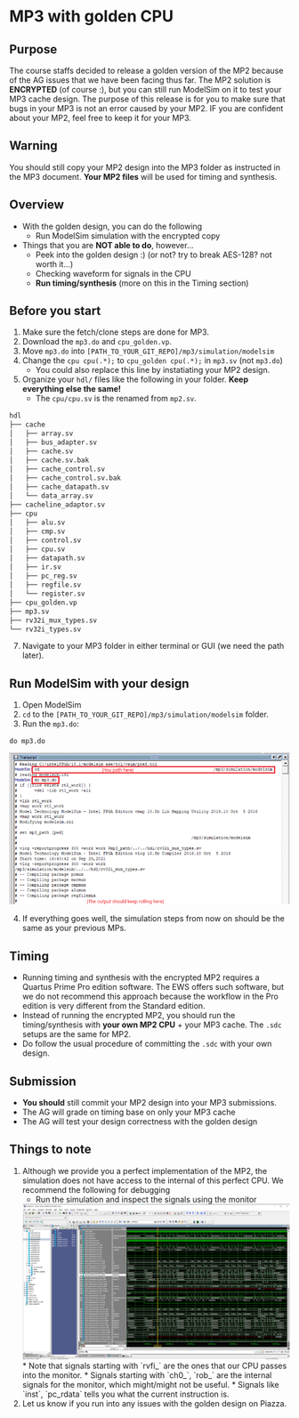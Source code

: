 # MP3 with golden CPU

## Purpose
The course staffs decided to release a golden version of the MP2 because of the AG issues that we have been facing thus far. The MP2 solution is **ENCRYPTED** (of course :), but you can still run ModelSim on it to test your MP3 cache design. The purpose of this release is for you to make sure that bugs in your MP3 is not an error caused by your MP2. IF you are confident about your MP2, feel free to keep it for your MP3. 

## Warning
You should still copy your MP2 design into the MP3 folder as instructed in the MP3 document. **Your MP2 files** will be used for timing and synthesis. 

## Overview
- With the golden design, you can do the following
  - Run ModelSim simulation with the encrypted copy
- Things that you are **NOT able to do**, however...
  - Peek into the golden design :) (or not? try to break AES-128? not worth it...)
  - Checking waveform for signals in the CPU
  - **Run timing/synthesis** (more on this in the Timing section)

## Before you start
1. Make sure the fetch/clone steps are done for MP3.
2. Download the `mp3.do` and `cpu_golden.vp`.
4. Move `mp3.do` into `[PATH_TO_YOUR_GIT_REPO]/mp3/simulation/modelsim`
5. Change the `cpu cpu(.*);` to `cpu_golden cpu(.*);` in `mp3.sv` (not `mp3.do`)
   * You could also replace this line by instatiating your MP2 design. 
6. Organize your `hdl/` files like the following in your folder. **Keep everything else the same!**
   * The `cpu/cpu.sv` is the renamed from `mp2.sv`.
```
hdl
├── cache
│   ├── array.sv
│   ├── bus_adapter.sv
│   ├── cache.sv
│   ├── cache.sv.bak
│   ├── cache_control.sv
│   ├── cache_control.sv.bak
│   ├── cache_datapath.sv
│   └── data_array.sv
├── cacheline_adaptor.sv
├── cpu
│   ├── alu.sv
│   ├── cmp.sv
│   ├── control.sv
│   ├── cpu.sv
│   ├── datapath.sv
│   ├── ir.sv
│   ├── pc_reg.sv
│   ├── regfile.sv
│   └── register.sv
├── cpu_golden.vp
├── mp3.sv
├── rv32i_mux_types.sv
└── rv32i_types.sv
```
7. Navigate to your MP3 folder in either terminal or GUI (we need the path later).


## Run ModelSim with your design
1. Open ModelSim
2. `cd` to the `[PATH_TO_YOUR_GIT_REPO]/mp3/simulation/modelsim` folder.
3. Run the `mp3.do`:
```
do mp3.do
```
<img src="./modelsim_golden_do.png" width="700" />

4. If everything goes well, the simulation steps from now on should be the same as your previous MPs. 

## Timing
- Running timing and synthesis with the encrypted MP2 requires a Quartus Prime Pro edition software. The EWS offers such software, but we do not recommend this approach because the workflow in the Pro edition is very different from the Standard edition.
- Instead of running the encrypted MP2, you should run the timing/synthesis with **your own MP2 CPU** + your MP3 cache. The `.sdc` setups are the same for MP2. 
- Do follow the usual procedure of committing the `.sdc` with your own design. 

## Submission
- **You should** still commit your MP2 design into your MP3 submissions.
- The AG will grade on timing base on only your MP3 cache
- The AG will test your design correctness with the golden design

## Things to note
1. Although we provide you a perfect implementation of the MP2, the simulation does not have access to the internal of this perfect CPU. We recommend the following for debugging
   * Run the simulation and inspect the signals using the monitor
	<img src="./modelsim_monitor_run.png" width="700" />
   * Note that signals starting with `rvfi_` are the ones that our CPU passes into the monitor. 
   * Signals starting with `ch0_`, `rob_` are the internal signals for the monitor, which might/might not be useful.
   * Signals like `inst`, `pc_rdata` tells you what the current instruction is.
2. Let us know if you run into any issues with the golden design on Piazza.
